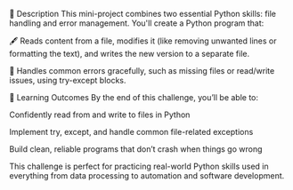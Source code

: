📝 Description
This mini-project combines two essential Python skills: file handling and error management. You'll create a Python program that:

🖋️ Reads content from a file, modifies it (like removing unwanted lines or formatting the text), and writes the new version to a separate file.

🧪 Handles common errors gracefully, such as missing files or read/write issues, using try-except blocks.

🎯 Learning Outcomes
By the end of this challenge, you’ll be able to:

Confidently read from and write to files in Python

Implement try, except, and handle common file-related exceptions

Build clean, reliable programs that don’t crash when things go wrong

This challenge is perfect for practicing real-world Python skills used in everything from data processing to automation and software development.

